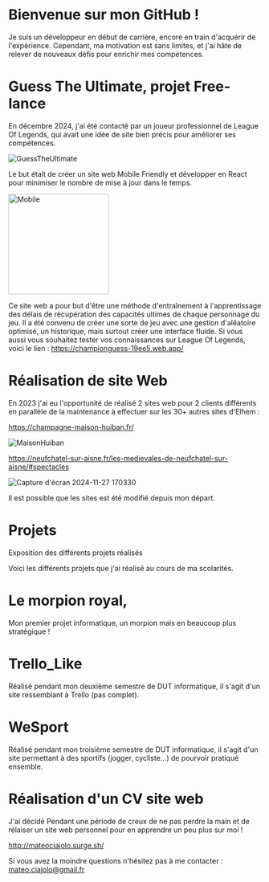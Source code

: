 # Bienvenue sur mon GitHub ! 
Je suis un développeur en début de carrière, encore en train d'acquérir de l'expérience. Cependant, ma motivation est sans limites, et j'ai hâte de relever de nouveaux défis pour enrichir mes compétences.

# Guess The Ultimate, projet Free-lance

En décembre 2024, j'ai été contacté par un joueur professionnel de League Of Legends, qui avait une idée de site bien précis pour améliorer ses compétences.

![GuessTheUltimate](https://github.com/user-attachments/assets/9531d1a9-2f87-42f5-bc6f-f777e9d0f634)

Le but était de créer un site web Mobile Friendly et développer en React pour minimiser le nombre de mise à jour dans le temps. 

<img src="https://github.com/user-attachments/assets/65c84d6b-f8bf-4d4a-9994-df941cdb4ee1" alt="Mobile" width="200"/>


Ce site web a pour but d'être une méthode d'entraînement à l'apprentissage des délais de récupération des capacités ultimes de chaque personnage du jeu.
Il a été convenu de créer une sorte de jeu avec une gestion d'aléatoire optimisé, un historique, mais surtout créer une interface fluide.
Si vous aussi vous souhaitez tester vos connaissances sur League Of Legends, voici le lien : https://championguess-19ee5.web.app/

# Réalisation de site Web

En 2023 j'ai eu l'opportunité de réalisé 2 sites web pour 2 clients différents en parallèle de la maintenance à effectuer sur les 30+ autres sites d'Elhem : 

https://champagne-maison-huiban.fr/

![MaisonHuiban](https://github.com/user-attachments/assets/323a9148-c39d-4433-8e16-e8b209a6807a)

https://neufchatel-sur-aisne.fr/les-medievales-de-neufchatel-sur-aisne/#spectacles

![Capture d'écran 2024-11-27 170330](https://github.com/user-attachments/assets/5767c89e-65e8-4c50-94b9-9ee1fd19824f)

Il est possible que les sites est été modifié depuis mon départ.

# Projets
Exposition des différents projets réalisés

Voici les différents projets que j'ai réalisé au cours de ma scolarités.

# Le morpion royal, 

Mon premier projet informatique, un morpion mais en beaucoup plus stratégique !  

# Trello_Like

Réalisé pendant mon deuxième semestre de DUT informatique, il s'agit d'un site ressemblant à Trello (pas complet).

# WeSport

Réalisé pendant mon troisième semestre de DUT informatique, il s'agit d'un site permettant à des sportifs (jogger, cycliste...) de pourvoir pratiqué ensemble.

# Réalisation d'un CV site web

J'ai décidé Pendant une période de creux de ne pas perdre la main et de rélaiser un site web personnel pour en apprendre un peu plus sur moi ! 

http://mateociajolo.surge.sh/

Si vous avez la moindre questions n'hésitez pas à me contacter : mateo.ciajolo@gmail.fr
